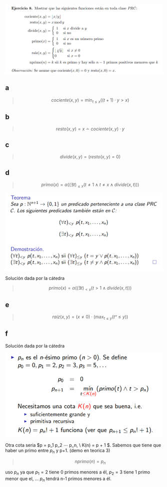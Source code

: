 ![alt text](enunciado.png)

## a

> $$ cociente(x, y) = \min_{t ≤ x} ((t+1) · y > x) $$


## b

> $$ resto(x,y) = x \ ∸ \ cociente(x,y) · y $$

## c

> $$ divide(x, y) = (resto(x, y) = 0) $$

## d

> $$ primo(x) = α( (∃t)_{≤x} (t ≠ 1 ∧ t ≠ x ∧ divide(x, t))) $$

![alt text](cuantificadores_acotados_estrictamente.png)


Solución dada por la cátedra
> $$ primo(x) = α( (∃t)_{<x} (t > 1 ∧ divide(x, t))) $$

## e

> $$ raiz(x, y) = (x ≠ 0) · (\max_{t ≤ y} (tˣ ≤ y)) $$

## f

Solución dada por la cátedra

![alt text](nesimo_primo.png)

Otra cota seria $p = p_1 p_2 ⋯ p_n, \ K(n) = p + 1 $. Sabemos que tiene que haber un primo entre $p_n$ y p+1. (demo en teorica 3) 

> $$ nprimo(n) = p_{n} $$

uso $p_{n}$ ya que $p_{1} = 2$ tiene 0 primos menores a él, $p_{2} = 3$ tiene 1 primo menor que el, ... $p_{n}$ tendrá n-1 primos menores a él.
